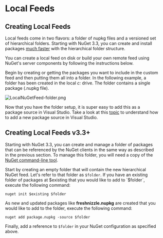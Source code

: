 # Local Feeds


## Creating Local Feeds

Local feeds come in two flavors: a folder of nupkg files and a versioned set of hierarchical folders.  Starting with NuGet 3.3, you can create and install packages [much faster](http://blog.nuget.org/20150922/Accelerate-Package-Source.html) with the hierarchical folder structure.

You can create a local feed on disk or build your own remote feed using NuGet's server components by following the instructions below.

Begin by creating or getting the packages you want to include in the custom feed and then putting them all into a folder. In the following example, a folder has been created in the local *c:* drive. The folder contains a single package (.nupkg file).

![LocalNuGetFeed-folder.png](/images/create/LocalNuGetFeed-folder.png)

Now that you have the folder setup, it is super easy to add this as a package source in Visual Studio. Take a look at this [topic]() to understand how to add a new package source in Visual Studio.

## Creating Local Feeds v3.3+

Starting with NuGet 3.3, you can create and manage a folder of packages that can be referenced by the NuGet clients in the same way as described in the previous section. To manage this folder, you will need a copy of the [NuGet command-line tool](http://dist.nuget.org/index.html).

Start by creating an empty folder that will contain the new hierarchical NuGet feed.  Let's refer to that folder as `$folder`.  If you have an existing folder of packages at $existing that you would like to add to `$folder`, execute the following command:

    nuget init $existing $folder

As new and updated packages like **freshnizzle.nupkg** are created that you would like to add to the folder, execute the following command:

    nuget add package.nupkg -source $folder

Finally, add a reference to `$folder` in your NuGet configuration as specified above.